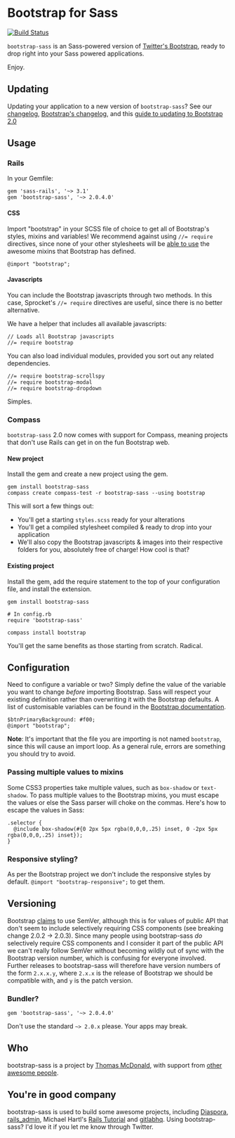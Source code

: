 # Bootstrap for Sass

[![Build Status](https://secure.travis-ci.org/thomas-mcdonald/bootstrap-sass.png?branch=master)](http://travis-ci.org/thomas-mcdonald/bootstrap-sass)

`bootstrap-sass` is an Sass-powered version of [Twitter's Bootstrap](http://github.com/twitter/bootstrap), ready to drop right into your Sass powered applications.

Enjoy.

## Updating
Updating your application to a new version of `bootstrap-sass`? See our [changelog](https://github.com/thomas-mcdonald/bootstrap-sass/blob/master/CHANGELOG.md), [Bootstrap's changelog](https://github.com/twitter/bootstrap/wiki/Changelog), and this [guide to updating to Bootstrap 2.0](http://twitter.github.com/bootstrap/upgrading.html)

## Usage

### Rails

In your Gemfile:

    gem 'sass-rails', '~> 3.1'
    gem 'bootstrap-sass', '~> 2.0.4.0'

#### CSS

Import "bootstrap" in your SCSS file of choice to get all of Bootstrap's styles, mixins and variables! We recommend against using `//= require` directives, since none of your other stylesheets will be [able to use](https://github.com/thomas-mcdonald/bootstrap-sass/issues/79#issuecomment-4428595) the awesome mixins that Bootstrap has defined.

    @import "bootstrap";

#### Javascripts

You can include the Bootstrap javascripts through two methods. In this case, Sprocket's `//= require` directives are useful, since there is no better alternative.

We have a helper that includes all available javascripts:

    // Loads all Bootstrap javascripts
    //= require bootstrap

You can also load individual modules, provided you sort out any related dependencies.

    //= require bootstrap-scrollspy
    //= require bootstrap-modal
    //= require bootstrap-dropdown

Simples.

### Compass

`bootstrap-sass` 2.0 now comes with support for Compass, meaning projects that don't use Rails can get in on the fun Bootstrap web.

#### New project

Install the gem and create a new project using the gem.

    gem install bootstrap-sass
    compass create compass-test -r bootstrap-sass --using bootstrap

This will sort a few things out:

* You'll get a starting `styles.scss` ready for your alterations
* You'll get a compiled stylesheet compiled & ready to drop into your application
* We'll also copy the Bootstrap javascripts & images into their respective folders for you, absolutely free of charge! How cool is that?

#### Existing project

Install the gem, add the require statement to the top of your configuration file, and install the extension.

    gem install bootstrap-sass

    # In config.rb
    require 'bootstrap-sass'

    compass install bootstrap

You'll get the same benefits as those starting from scratch. Radical.

## Configuration
Need to configure a variable or two? Simply define the value of the variable you want to change *before* importing Bootstrap. Sass will respect your existing definition rather than overwriting it with the Bootstrap defaults. A list of customisable variables can be found in the [Bootstrap documentation](http://twitter.github.com/bootstrap/less.html#variables).

    $btnPrimaryBackground: #f00;
    @import "bootstrap";

**Note**: It's important that the file you are importing is not named `bootstrap`, since this will cause an import loop. As a general rule, errors are something you should try to avoid.

### Passing multiple values to mixins

Some CSS3 properties take multiple values, such as `box-shadow` or `text-shadow`. To pass multiple values to the Bootstrap mixins, you must escape the values or else the Sass parser will choke on the commas. Here's how to escape the values in Sass:

    .selector {
      @include box-shadow(#{0 2px 5px rgba(0,0,0,.25) inset, 0 -2px 5px rgba(0,0,0,.25) inset});
    }

### Responsive styling?
As per the Bootstrap project we don't include the responsive styles by default. `@import "bootstrap-responsive";` to get them.

## Versioning
Bootstrap [claims](https://github.com/twitter/bootstrap#versioning) to use SemVer, although this is for values of public API that don't seem to include selectively requiring CSS components (see breaking change 2.0.2 -> 2.0.3). Since many people using bootstrap-sass *do* selectively require CSS components and I consider it part of the public API we can't really follow SemVer without becoming wildly out of sync with the Bootstrap version number, which is confusing for everyone involved. Further releases to bootstrap-sass will therefore have version numbers of the form `2.x.x.y`, where `2.x.x` is the release of Bootstrap we should be compatible with, and `y` is the patch version.

### Bundler?

    gem 'bootstrap-sass', '~> 2.0.4.0'

Don't use the standard `~> 2.0.x` please. Your apps may break.

## Who
bootstrap-sass is a project by [Thomas McDonald](https://twitter.com/#!/thomasmcdonald_), with support from [other awesome people](https://github.com/thomas-mcdonald/bootstrap-sass/graphs/contributors).

## You're in good company
bootstrap-sass is used to build some awesome projects, including [Diaspora](http://diasporaproject.org/), [rails_admin](https://github.com/sferik/rails_admin), Michael Hartl's [Rails Tutorial](http://railstutorial.org/) and [gitlabhq](http://gitlabhq.com/). Using bootstrap-sass? I'd love it if you let me know through Twitter.